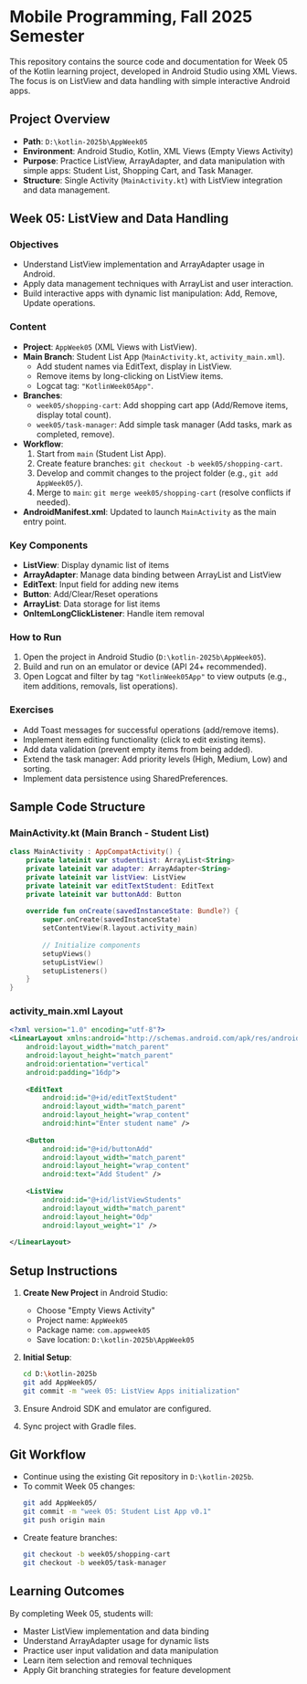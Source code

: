 # Mobile Programming, Fall 2025 Semester

This repository contains the source code and documentation for Week 05 of the Kotlin learning project, developed in Android Studio using XML Views. The focus is on ListView and data handling with simple interactive Android apps.

## Project Overview
- **Path**: `D:\kotlin-2025b\AppWeek05`
- **Environment**: Android Studio, Kotlin, XML Views (Empty Views Activity)
- **Purpose**: Practice ListView, ArrayAdapter, and data manipulation with simple apps: Student List, Shopping Cart, and Task Manager.
- **Structure**: Single Activity (`MainActivity.kt`) with ListView integration and data management.

## Week 05: ListView and Data Handling

### Objectives
- Understand ListView implementation and ArrayAdapter usage in Android.
- Apply data management techniques with ArrayList and user interaction.
- Build interactive apps with dynamic list manipulation: Add, Remove, Update operations.

### Content
- **Project**: `AppWeek05` (XML Views with ListView).
- **Main Branch**: Student List App (`MainActivity.kt`, `activity_main.xml`).
    - Add student names via EditText, display in ListView.
    - Remove items by long-clicking on ListView items.
    - Logcat tag: `"KotlinWeek05App"`.
- **Branches**:
    - `week05/shopping-cart`: Add shopping cart app (Add/Remove items, display total count).
    - `week05/task-manager`: Add simple task manager (Add tasks, mark as completed, remove).
- **Workflow**:
    1. Start from `main` (Student List App).
    2. Create feature branches: `git checkout -b week05/shopping-cart`.
    3. Develop and commit changes to the project folder (e.g., `git add AppWeek05/`).
    4. Merge to `main`: `git merge week05/shopping-cart` (resolve conflicts if needed).
- **AndroidManifest.xml**: Updated to launch `MainActivity` as the main entry point.

### Key Components
- **ListView**: Display dynamic list of items
- **ArrayAdapter**: Manage data binding between ArrayList and ListView
- **EditText**: Input field for adding new items
- **Button**: Add/Clear/Reset operations
- **ArrayList<String>**: Data storage for list items
- **OnItemLongClickListener**: Handle item removal

### How to Run
1. Open the project in Android Studio (`D:\kotlin-2025b\AppWeek05`).
2. Build and run on an emulator or device (API 24+ recommended).
3. Open Logcat and filter by tag `"KotlinWeek05App"` to view outputs (e.g., item additions, removals, list operations).

### Exercises
- Add Toast messages for successful operations (add/remove items).
- Implement item editing functionality (click to edit existing items).
- Add data validation (prevent empty items from being added).
- Extend the task manager: Add priority levels (High, Medium, Low) and sorting.
- Implement data persistence using SharedPreferences.

## Sample Code Structure

### MainActivity.kt (Main Branch - Student List)
```kotlin
class MainActivity : AppCompatActivity() {
    private lateinit var studentList: ArrayList<String>
    private lateinit var adapter: ArrayAdapter<String>
    private lateinit var listView: ListView
    private lateinit var editTextStudent: EditText
    private lateinit var buttonAdd: Button
    
    override fun onCreate(savedInstanceState: Bundle?) {
        super.onCreate(savedInstanceState)
        setContentView(R.layout.activity_main)
        
        // Initialize components
        setupViews()
        setupListView()
        setupListeners()
    }
}
```

### activity_main.xml Layout
```xml
<?xml version="1.0" encoding="utf-8"?>
<LinearLayout xmlns:android="http://schemas.android.com/apk/res/android"
    android:layout_width="match_parent"
    android:layout_height="match_parent"
    android:orientation="vertical"
    android:padding="16dp">
    
    <EditText
        android:id="@+id/editTextStudent"
        android:layout_width="match_parent"
        android:layout_height="wrap_content"
        android:hint="Enter student name" />
    
    <Button
        android:id="@+id/buttonAdd"
        android:layout_width="match_parent"
        android:layout_height="wrap_content"
        android:text="Add Student" />
    
    <ListView
        android:id="@+id/listViewStudents"
        android:layout_width="match_parent"
        android:layout_height="0dp"
        android:layout_weight="1" />
        
</LinearLayout>
```

## Setup Instructions
1. **Create New Project** in Android Studio:
    - Choose "Empty Views Activity"
    - Project name: `AppWeek05`
    - Package name: `com.appweek05`
    - Save location: `D:\kotlin-2025b\AppWeek05`

2. **Initial Setup**:
   ```bash
   cd D:\kotlin-2025b
   git add AppWeek05/
   git commit -m "week 05: ListView Apps initialization"
   ```

3. Ensure Android SDK and emulator are configured.
4. Sync project with Gradle files.

## Git Workflow
- Continue using the existing Git repository in `D:\kotlin-2025b`.
- To commit Week 05 changes:
  ```bash
  git add AppWeek05/
  git commit -m "week 05: Student List App v0.1"
  git push origin main
  ```
- Create feature branches:
  ```bash
  git checkout -b week05/shopping-cart
  git checkout -b week05/task-manager
  ```

## Learning Outcomes
By completing Week 05, students will:
- Master ListView implementation and data binding
- Understand ArrayAdapter usage for dynamic lists
- Practice user input validation and data manipulation
- Learn item selection and removal techniques
- Apply Git branching strategies for feature development